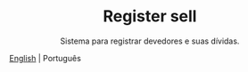<h1 align="center"> Register sell </h1>
<p align="center"> Sistema para registrar devedores e suas dívidas. </p>

[English](https://github.com/DionVitor/register-sell/blob/master/README.md) | Português






